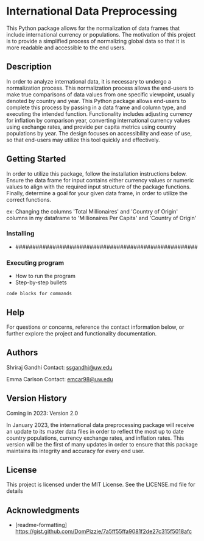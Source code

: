 # International Data Preprocessing

This Python package allows for the normalization of data frames that include international currency or populations. The motivation of this project is to provide a simplified process of normalizing global data so that it is more readable and accessible to the end users. 

## Description

In order to analyze international data, it is necessary to undergo a normalization process. This normalization process allows the end-users to make true comparisons of data values from one specific viewpoint, usually denoted by country and year. This Python package allows end-users to complete this process by passing in a data frame and column type, and executing the intended function. Functionality includes adjusting currency for inflation by comparison year, converting international currency values using exchange rates, and provide per capita metrics using country populations by year. The design focuses on accessibility and ease of use, so that end-users may utilize this tool quickly and effectively. 

## Getting Started

In order to utilize this package, follow the installation instructions below. Ensure the data frame for input contains either currency values or numeric values to align with the required input structure of the package functions. Finally, determine a goal for your given data frame, in order to utilize the correct functions. 

ex: Changing the columns 'Total Millionaires' and 'Country of Origin' columns in my dataframe to 'Millionaires Per Capita' and 'Country of Origin'

### Installing

* ######################################################

### Executing program

* How to run the program
* Step-by-step bullets
```
code blocks for commands
```
## Help

For questions or concerns, reference the contact information below, or further explore the project and functionality documentation. 

## Authors

Shriraj Gandhi
Contact: ssgandhi@uw.edu

Emma Carlson 
Contact: emcar98@uw.edu

## Version History

Coming in 2023: Version 2.0

In January 2023, the international data preprocessing package will receive an update to its master data files in order to reflect the most up to date country populations, currency exchange rates, and inflation rates. This version will be the first of many updates in order to ensure that this package maintains its integrity and accuracy for every end user. 

## License

This project is licensed under the MIT License. See the LICENSE.md file for details

## Acknowledgments

* [readme-formatting] https://gist.github.com/DomPizzie/7a5ff55ffa9081f2de27c315f5018afc
